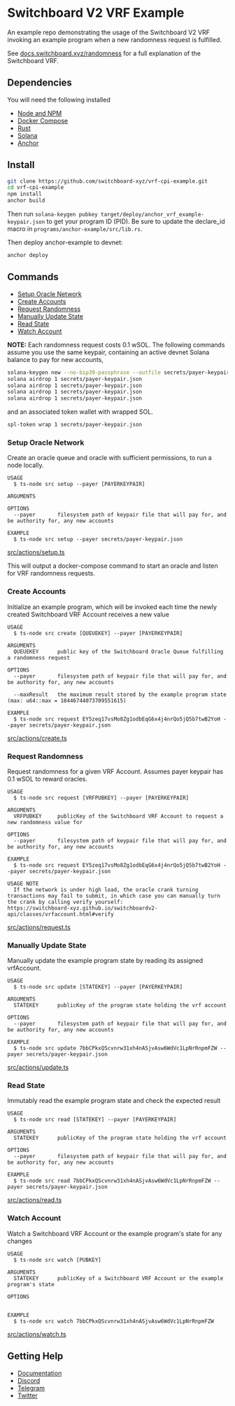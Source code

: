 # Switchboard V2 VRF Example

An example repo demonstrating the usage of the Switchboard V2 VRF invoking an example program when a new randomness request is fulfilled.

See [docs.switchboard.xyz/randomness](https://docs.switchboard.xyz/randomness) for a full explanation of the Switchboard VRF.

## Dependencies

You will need the following installed

- [Node and NPM](https://github.com/nvm-sh/nvm#installing-and-updating)
- [Docker Compose](https://docs.docker.com/compose/install)
- [Rust](https://www.rust-lang.org/tools/install)
- [Solana](https://docs.solana.com/cli/install-solana-cli-tools)
- [Anchor](https://project-serum.github.io/anchor/getting-started/installation.html#install-anchor)

## Install

```bash
git clone https://github.com/switchboard-xyz/vrf-cpi-example.git
cd vrf-cpi-example
npm install
anchor build
```

Then run `solana-keygen pubkey target/deploy/anchor_vrf_example-keypair.json` to get your program ID (PID). Be sure to update the declare_id macro in `programs/anchor-example/src/lib.rs`.

Then deploy anchor-example to devnet:

```bash
anchor deploy
```

## Commands

- [Setup Oracle Network](#Setup-Oracle-Network)
- [Create Accounts](#Create-Accounts)
- [Request Randomness](#Request-Randomness)
- [Manually Update State](#Manually-Update-State)
- [Read State](#Read-State)
- [Watch Account](#Watch-Account)

**NOTE:** Each randomness request costs 0.1 wSOL. The following commands assume you use the same keypair, containing an active devnet Solana balance to pay for new accounts,

```bash
solana-keygen new --no-bip39-passphrase --outfile secrets/payer-keypair.json
solana airdrop 1 secrets/payer-keypair.json
solana airdrop 1 secrets/payer-keypair.json
solana airdrop 1 secrets/payer-keypair.json
solana airdrop 1 secrets/payer-keypair.json
```

and an associated token wallet with wrapped SOL.

```bash
spl-token wrap 1 secrets/payer-keypair.json
```

### Setup Oracle Network

Create an oracle queue and oracle with sufficient permissions, to run a node locally.

```
USAGE
  $ ts-node src setup --payer [PAYERKEYPAIR]

ARGUMENTS

OPTIONS
  --payer       filesystem path of keypair file that will pay for, and be authority for, any new accounts

EXAMPLE
  $ ts-node src setup --payer secrets/payer-keypair.json
```

[src/actions/setup.ts](./src/actions/setup.ts)

This will output a docker-compose command to start an oracle and listen for VRF randomness requests.

### Create Accounts

Initialize an example program, which will be invoked each time the newly created Switchboard VRF Account receives a new value

```
USAGE
  $ ts-node src create [QUEUEKEY] --payer [PAYERKEYPAIR]

ARGUMENTS
  QUEUEKEY      public key of the Switchboard Oracle Queue fulfilling a randomness request

OPTIONS
  --payer       filesystem path of keypair file that will pay for, and be authority for, any new accounts

  --maxResult   the maximum result stored by the example program state (max: u64::max = 18446744073709551615)

EXAMPLE
  $ ts-node src request EY5zeq17vsMo8Zg1odbEqG6x4j4nrQo5jQ5b7twB2YoH --payer secrets/payer-keypair.json
```

[src/actions/create.ts](./src/actions/create.ts)

### Request Randomness

Request randomness for a given VRF Account. Assumes payer keypair has 0.1 wSOL to reward oracles.

```
USAGE
  $ ts-node src request [VRFPUBKEY] --payer [PAYERKEYPAIR]

ARGUMENTS
  VRFPUBKEY     publicKey of the Switchboard VRF Account to request a new randomness value for

OPTIONS
  --payer       filesystem path of keypair file that will pay for, and be authority for, any new accounts

EXAMPLE
  $ ts-node src request EY5zeq17vsMo8Zg1odbEqG6x4j4nrQo5jQ5b7twB2YoH --payer secrets/payer-keypair.json

USAGE NOTE
  If the network is under high load, the oracle crank turning transactions may fail to submit, in which case you can manually turn the crank by calling verify yourself:
https://switchboard-xyz.github.io/switchboardv2-api/classes/vrfaccount.html#verify
```

[src/actions/request.ts](./src/actions/request.ts)

### Manually Update State

Manually update the example program state by reading its assigned vrfAccount.

```
USAGE
  $ ts-node src update [STATEKEY] --payer [PAYERKEYPAIR]

ARGUMENTS
  STATEKEY      publicKey of the program state holding the vrf account

OPTIONS
  --payer       filesystem path of keypair file that will pay for, and be authority for, any new accounts

EXAMPLE
  $ ts-node src update 7bbCPkxQScvnrw31xh4nASjvAsw6WdVc1LpNrRnpmFZW --payer secrets/payer-keypair.json
```

[src/actions/update.ts](./src/actions/update.ts)

### Read State

Immutably read the example program state and check the expected result

```
USAGE
  $ ts-node src read [STATEKEY] --payer [PAYERKEYPAIR]

ARGUMENTS
  STATEKEY      publicKey of the program state holding the vrf account

OPTIONS
  --payer       filesystem path of keypair file that will pay for, and be authority for, any new accounts

EXAMPLE
  $ ts-node src read 7bbCPkxQScvnrw31xh4nASjvAsw6WdVc1LpNrRnpmFZW --payer secrets/payer-keypair.json
```

[src/actions/read.ts](./src/actions/read.ts)

### Watch Account

Watch a Switchboard VRF Account or the example program's state for any changes

```
USAGE
  $ ts-node src watch [PUBKEY]

ARGUMENTS
  STATEKEY      publicKey of a Switchboard VRF Account or the example program's state

OPTIONS


EXAMPLE
  $ ts-node src watch 7bbCPkxQScvnrw31xh4nASjvAsw6WdVc1LpNrRnpmFZW
```

[src/actions/watch.ts](./src/actions/watch.ts)

## Getting Help

- [Documentation](https://docs.switchboard.xyz/randomness)
- [Discord](https://discord.gg/HCzKP4cHDT)
- [Telegram](https://t.me/switchboardxyz)
- [Twitter](https://twitter.com/switchboardxyz)
